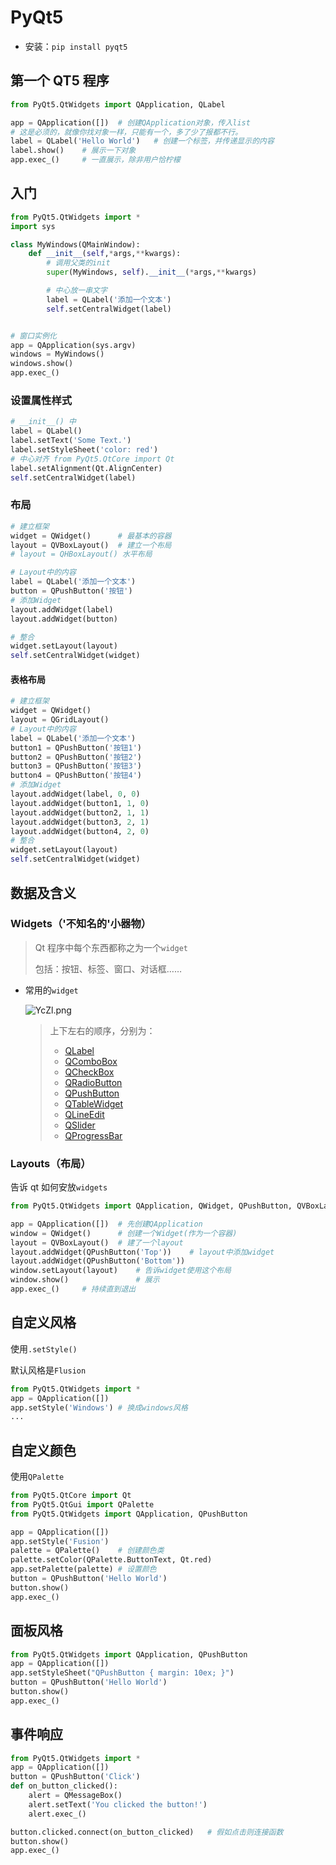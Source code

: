 <!--
title: 21-PyQt入门
sort:
-->

# PyQt5

- 安装：`pip install pyqt5`

## 第一个 QT5 程序

```python
from PyQt5.QtWidgets import QApplication, QLabel

app = QApplication([])	# 创建QApplication对象，传入list
# 这是必须的，就像你找对象一样，只能有一个，多了少了报都不行。
label = QLabel('Hello World')	# 创建一个标签，并传递显示的内容
label.show()	# 展示一下对象
app.exec_()		# 一直展示，除非用户恰柠檬
```

## 入门

```python
from PyQt5.QtWidgets import *
import sys

class MyWindows(QMainWindow):
    def __init__(self,*args,**kwargs):
        # 调用父类的init
        super(MyWindows, self).__init__(*args,**kwargs)

        # 中心放一串文字
        label = QLabel('添加一个文本')
        self.setCentralWidget(label)


# 窗口实例化
app = QApplication(sys.argv)
windows = MyWindows()
windows.show()
app.exec_()
```

### 设置属性样式

```python
# __init__() 中
label = QLabel()
label.setText('Some Text.')
label.setStyleSheet('color: red')
# 中心对齐 from PyQt5.QtCore import Qt
label.setAlignment(Qt.AlignCenter)
self.setCentralWidget(label)
```

### 布局

```python
# 建立框架
widget = QWidget()		# 最基本的容器
layout = QVBoxLayout()	# 建立一个布局
# layout = QHBoxLayout() 水平布局

# Layout中的内容
label = QLabel('添加一个文本')
button = QPushButton('按钮')
# 添加Widget
layout.addWidget(label)
layout.addWidget(button)

# 整合
widget.setLayout(layout)
self.setCentralWidget(widget)

```

#### 表格布局

```python
# 建立框架
widget = QWidget()
layout = QGridLayout()
# Layout中的内容
label = QLabel('添加一个文本')
button1 = QPushButton('按钮1')
button2 = QPushButton('按钮2')
button3 = QPushButton('按钮3')
button4 = QPushButton('按钮4')
# 添加Widget
layout.addWidget(label, 0, 0)
layout.addWidget(button1, 1, 0)
layout.addWidget(button2, 1, 1)
layout.addWidget(button3, 2, 1)
layout.addWidget(button4, 2, 0)
# 整合
widget.setLayout(layout)
self.setCentralWidget(widget)
```

## 数据及含义

### Widgets（'不知名的'小器物）

> Qt 程序中每个东西都称之为一个`widget`
>
> 包括：按钮、标签、窗口、对话框……

- 常用的`widget`

  ![YcZl.png](https://s1.ax1x.com/2020/05/16/YcZlcD.png)

  > 上下左右的顺序，分别为：
  >
  > - [QLabel](https://links.jianshu.com/go?to=http%3A%2F%2Fdoc.qt.io%2Fqt-5%2Fqlabel.html)
  > - [QComboBox](https://links.jianshu.com/go?to=http%3A%2F%2Fdoc.qt.io%2Fqt-5%2Fqcombobox.html)
  > - [QCheckBox](https://links.jianshu.com/go?to=http%3A%2F%2Fdoc.qt.io%2Fqt-5%2Fqcheckbox.html)
  > - [QRadioButton](https://links.jianshu.com/go?to=http%3A%2F%2Fdoc.qt.io%2Fqt-5%2Fqradiobutton.html)
  > - [QPushButton](https://links.jianshu.com/go?to=http%3A%2F%2Fdoc.qt.io%2Fqt-5%2Fqpushbutton.html)
  > - [QTableWidget](https://links.jianshu.com/go?to=http%3A%2F%2Fdoc.qt.io%2Fqt-5%2Fqtablewidget.html)
  > - [QLineEdit](https://links.jianshu.com/go?to=http%3A%2F%2Fdoc.qt.io%2Fqt-5%2Fqlineedit.html)
  > - [QSlider](https://links.jianshu.com/go?to=http%3A%2F%2Fdoc.qt.io%2Fqt-5%2Fqslider.html)
  > - [QProgressBar](https://links.jianshu.com/go?to=http%3A%2F%2Fdoc.qt.io%2Fqt-5%2Fqprogressbar.html)

### Layouts（布局）

告诉 qt 如何安放`widgets`

```python
from PyQt5.QtWidgets import QApplication, QWidget, QPushButton, QVBoxLayout

app = QApplication([])	# 先创建QApplication
window = QWidget()		# 创建一个Widget(作为一个容器)
layout = QVBoxLayout()	# 建了一个layout
layout.addWidget(QPushButton('Top'))	# layout中添加widget
layout.addWidget(QPushButton('Bottom'))
window.setLayout(layout)	# 告诉widget使用这个布局
window.show()				# 展示
app.exec_()		# 持续直到退出

```

## 自定义风格

使用`.setStyle()`

默认风格是`Flusion`

```python
from PyQt5.QtWidgets import *
app = QApplication([])
app.setStyle('Windows')	# 换成windows风格
...
```

## 自定义颜色

使用`QPalette`

```python
from PyQt5.QtCore import Qt
from PyQt5.QtGui import QPalette
from PyQt5.QtWidgets import QApplication, QPushButton

app = QApplication([])
app.setStyle('Fusion')
palette = QPalette()	# 创建颜色类
palette.setColor(QPalette.ButtonText, Qt.red)
app.setPalette(palette)	# 设置颜色
button = QPushButton('Hello World')
button.show()
app.exec_()
```

## 面板风格

```python
from PyQt5.QtWidgets import QApplication, QPushButton
app = QApplication([])
app.setStyleSheet("QPushButton { margin: 10ex; }")
button = QPushButton('Hello World')
button.show()
app.exec_()
```

## 事件响应

```python
from PyQt5.QtWidgets import *
app = QApplication([])
button = QPushButton('Click')
def on_button_clicked():
    alert = QMessageBox()
    alert.setText('You clicked the button!')
    alert.exec_()

button.clicked.connect(on_button_clicked)	# 假如点击则连接函数
button.show()
app.exec_()
```
